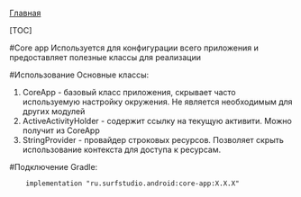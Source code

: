 [Главная](../docs/main.md)

[TOC]

#Core app
Используется для конфигурации всего приложения и предоставляет полезные классы для реализации

#Использование
Основные классы:

1. CoreApp - базовый класс приложения, скрывает часто используемую настройку окружения. Не является необходимым для других модулей
2. ActiveActivityHolder - содержит ссылку на текущую активити. Можно получит из CoreApp
3. StringProvider - провайдер строковых ресурсов. Позволяет скрыть использование контекста для доступа к ресурсам.

#Подключение
Gradle:
```
    implementation "ru.surfstudio.android:core-app:X.X.X"
```